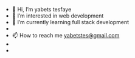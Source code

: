- 👋 Hi, I’m yabets tesfaye
- 👀 I’m interested in web development 
- 🌱 I’m currently learning full stack development
- 
- 📫 How to reach me yabetstes@gmail.com 
- 
- 

<!---
yabetstesfaye01/yabetstesfaye01 is a ✨ special ✨ repository because its `README.md` (this file) appears on your GitHub profile.
You can click the Preview link to take a look at your changes.
--->
